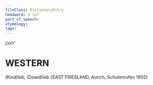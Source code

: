 ```yaml
---
fileClass: DictionaryEntry
headword: ־לעבן 4
part_of_speech: 
etymology: 
tags: 
---
```

־לעבן

WESTERN
========

(Kind)leb, (Dowid)leb {EAST FRIESLAND, Aurich, Schulenrufen 1902}